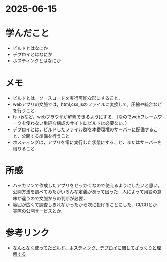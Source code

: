 # 2025-06-15

# 学んだこと
- ビルドとはなにか
- デプロイとはなにか
- ホスティングとはなにか

# メモ
- ビルドとは，ソースコードを実行可能な形にすること．
- webアプリの文脈では，html,css,jsのファイルに変換して，圧縮や統合などを行うこと．
- ts->jsなど，webブラウザが解釈できるようにする．（なのでwebフレームワークを使わない単純な構成のサイトにビルドは必要ない．）
- デプロイとは，ビルドしたファイル群を本番環境のサーバーに配備すること．公開する準備を行うこと
- ホスティングは，アプリを常に実行した状態にすること．またはサーバーを借りること．

# 所感
- ハッカソンで作成したアプリをせっかくなので使えるようにしたいと思い，公開方法を調べてみたがいろんな定義があって困った．人によって用語の意味が違うので文脈からの判断が必要．
- 範囲が広くて調査しきれなかったから次に投げることにした．CI/CDとか．実際の公開サービスとか．

# 参考リンク
- [なんとなく使ってたビルド、ホスティング、デプロイに関してざっくりと理解する](https://qiita.com/itengineer0415/items/b7c339e935dccc7ecb9f)
